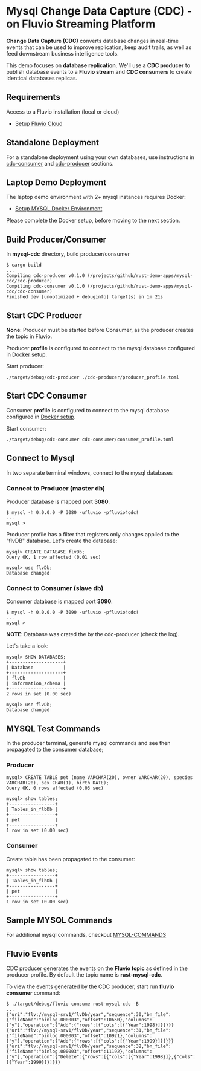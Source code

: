 # Mysql Change Data Capture (CDC) - on Fluvio Streaming Platform

**Change Data Capture (CDC)** converts database changes in real-time events that can be used to improve replication, keep audit trails, as well as feed downstream business intelligence tools.

This demo focuses on **database replication**. We'll use a **CDC producer** to publish database events to a **Fluvio stream** and **CDC consumers** to create identical databases replicas.

## Requirements

Access to a Fluvio installation (local or cloud)

* [Setup Fluvio Cloud](https://app.fluvio.io/login)


## Standalone Deployment

For a standalone deployment using your own databases, use instructions in [cdc-consumer](./cdc-consumer/README.MD) and [cdc-producer](./cdc-producer/README.MD) sections.


## Laptop Demo Deployment

The laptop demo environment with 2+ mysql instances requires Docker:

* [Setup MYSQL Docker Environment](./docker/README.MD)

Please complete the Docker setup, before moving to the next section.


## Build Producer/Consumer

In **mysql-cdc** directory, build producer/consumer

```
$ cargo build
...
Compiling cdc-producer v0.1.0 (/projects/github/rust-demo-apps/mysql-cdc/cdc-producer)
Compiling cdc-consumer v0.1.0 (/projects/github/rust-demo-apps/mysql-cdc/cdc-consumer)
Finished dev [unoptimized + debuginfo] target(s) in 1m 21s
```

## Start CDC Producer

**None**: Producer must be started before Consumer, as the producer creates the topic in Fluvio.

Producer **profile** is configured to connect to the mysql database configured in [Docker setup](./docker/README.MD).

Start producer:

```
./target/debug/cdc-producer ./cdc-producer/producer_profile.toml
```

## Start CDC Consumer

Consumer **profile** is configured to connect to the mysql database configured in [Docker setup](./docker/README.MD). 

Start consumer:

```
./target/debug/cdc-consumer cdc-consumer/consumer_profile.toml 
```

## Connect to Mysql

In two separate terminal windows, connect to the mysql databases

### Connect to Producer (master db)

Producer database is mapped port **3080**.

```
$ mysql -h 0.0.0.0 -P 3080 -ufluvio -pfluvio4cdc!
...
mysql >
```

Producer profile has a filter that registers only changes applied to the "flvDB" database. Let's create the database:

```
mysql> CREATE DATABASE flvDb;
Query OK, 1 row affected (0.01 sec)

mysql> use flvDb;
Database changed
```

### Connect to Consumer (slave db)

Consumer database is mapped port **3090**.

```
$ mysql -h 0.0.0.0 -P 3090 -ufluvio -pfluvio4cdc!
...
mysql >
```

**NOTE**: Database was crated the by the cdc-producer (check the log).

Let's take a look:
```
mysql> SHOW DATABASES;
+--------------------+
| Database           |
+--------------------+
| flvDb              |
| information_schema |
+--------------------+
2 rows in set (0.00 sec)

mysql> use flvDb;
Database changed
```

## MYSQL Test Commands

In the producer terminal, generate mysql commands and see then propagated to the consumer database;

### Producer

```
mysql> CREATE TABLE pet (name VARCHAR(20), owner VARCHAR(20), species VARCHAR(20), sex CHAR(1), birth DATE);
Query OK, 0 rows affected (0.03 sec)

mysql> show tables;
+-----------------+
| Tables_in_flbDb |
+-----------------+
| pet             |
+-----------------+
1 row in set (0.00 sec)
```

### Consumer

Create table has been propagated to the consumer:

```
mysql> show tables;
+-----------------+
| Tables_in_flbDb |
+-----------------+
| pet             |
+-----------------+
1 row in set (0.00 sec)
```

## Sample MYSQL Commands

For additional mysql commands, checkout [MYSQL-COMMANDS](./MYSQL-COMMANDS.MD)


## Fluvio Events

CDC producer generates the events on the **Fluvio topic** as defined in the producer profile. By default the topic name is **rust-mysql-cdc**. 

To view the events generated by the CDC producer, start run **fluvio consumer** command:

```
$ ./target/debug/fluvio consume rust-mysql-cdc -B
...
{"uri":"flv://mysql-srv1/flvDb/year","sequence":30,"bn_file":{"fileName":"binlog.000003","offset":10650},"columns":["y"],"operation":{"Add":{"rows":[{"cols":[{"Year":1998}]}]}}}
{"uri":"flv://mysql-srv1/flvDb/year","sequence":31,"bn_file":{"fileName":"binlog.000003","offset":10921},"columns":["y"],"operation":{"Add":{"rows":[{"cols":[{"Year":1999}]}]}}}
{"uri":"flv://mysql-srv1/flvDb/year","sequence":32,"bn_file":{"fileName":"binlog.000003","offset":11192},"columns":["y"],"operation":{"Delete":{"rows":[{"cols":[{"Year":1998}]},{"cols":[{"Year":1999}]}]}}}
```